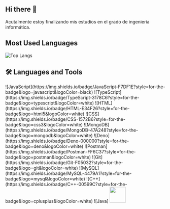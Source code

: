 ## Hi there 👋

Acutalmente estoy finalizando mis estudios en el grado de ingeniería informática.

## Most Used Languages  

![Top Langs](https://github-readme-stats.vercel.app/api/top-langs/?username=MarioParraL&layout=compact&langs_count=6&theme=radical)

## 🛠️ Languages and Tools  

<p>
![JavaScript](https://img.shields.io/badge/JavaScript-F7DF1E?style=for-the-badge&logo=javascript&logoColor=black)  
![TypeScript](https://img.shields.io/badge/TypeScript-3178C6?style=for-the-badge&logo=typescript&logoColor=white)  
![HTML](https://img.shields.io/badge/HTML-E34F26?style=for-the-badge&logo=html5&logoColor=white)  
![CSS](https://img.shields.io/badge/CSS-1572B6?style=for-the-badge&logo=css3&logoColor=white)  
![MongoDB](https://img.shields.io/badge/MongoDB-47A248?style=for-the-badge&logo=mongodb&logoColor=white)  
![Deno](https://img.shields.io/badge/Deno-000000?style=for-the-badge&logo=deno&logoColor=white)  
![Postman](https://img.shields.io/badge/Postman-FF6C37?style=for-the-badge&logo=postman&logoColor=white)  
![Git](https://img.shields.io/badge/Git-F05032?style=for-the-badge&logo=git&logoColor=white)  
![MySQL](https://img.shields.io/badge/MySQL-4479A1?style=for-the-badge&logo=mysql&logoColor=white)  
![C++](https://img.shields.io/badge/C++-00599C?style=for-the-badge&logo=cplusplus&logoColor=white)  
![Java]  <img src="https://cdn.jsdelivr.net/gh/devicons/devicon/icons/java/java-original.svg" width="50" height="50"/>
</p>
